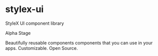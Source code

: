 # stylex-ui
StyleX UI component library

Alpha Stage

Beautifully reusable components components that you can use in your apps. Customizable. Open Source. 
